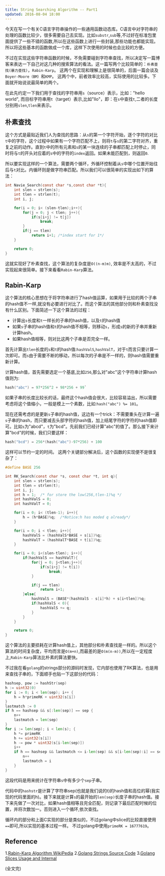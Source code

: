 ```yaml
---
title: String Searching Algorithm -- Part1
updated: 2016-08-04 18:00
---
```


今天在写一个有关C语言字符串操作的一些通用函数动态库。C语言中对字符串的处理的函数比较少，很多需要自己去实现。比如`substr`,`sub`等,不过好在标准包里面提供了一些不错的函数,所以在这些函数上进行一些封装,那些功能也都能实现。所以将这些基本的函数做成一个库，这样下次使用的时候也会比较的方便。

不过在实现这些字符串函数的时候，不免需要碰到字符串查找，所以决定写一篇博客来表达一下自己对这几种的搜索算法的看法。这一篇写两个比较简单的：`朴素查找(暴力查找)`，`Rabin-Karp`。 这两个在实现和理解上是很简单的，后面一篇会谈及`Boyer-Moore（BM）`和`KMP`。 这两个中，前者效率比较高，实际使用的比较多。下面就开始说说最简单的两个。

在此先约定一下我们用于查找的字符串用`s`（source）表示，比如："hello world", 而目标字符串用`t`（target）表示,比如"llo"，即：在`s`中查找`t`,二者的长度分别用`slen`,`tlen`来表示。

## 朴素查找

这个方式是最贴近我们人为查找的思路：从`s`的第一个字符开始，逐个字符的对比`t`中的字符，这个过程中如果有一个字符匹配不上，则将`t`与`s`的第二字符对齐，重复之前的动作。直到`t`中的所有元素和`s`的某一块连续的子串都匹配上时停止，同时将与`t`的开头对应着的`s`中的字符的`index`返回。如果未能匹配到，则返回`0`.

所以要实现这样的一个算法，需要两个循环，外循环控制着从`s`中哪个位置开始往后与`t`对比。内循环则是做字符串匹配。所以我们可以很简单的实现出如下的算法：

```c
int Navie_Search(const char *s,const char *t){
	int slen = strlen(s);
	int tlen = strlen(t);
	int i, j;

	for(i = 0; i< (slen-tlen);i++){
		for(j = 0; j < tlen; j++){
			if(s[i+j] != t[j])
				break;
		}
		if(j == tlen)
			return i+1; /*index start for 1*/
	}

	return 0;
}
```

这就实现好了朴素查找，这个算法的复杂度是`O((n-m)m)`, 效率是不太高的，不过实现起来很简单。接下来看看`Rabin-Karp`算法。

## Rabin-Karp

这个算法的核心思想在于将字符串进行了hash值运算，如果用于比较的两个子串的hash值不一样,就没有必要进行对比了。而这个算法的其他部分则和朴素查找没有什么区别。下面简述一下这个算法的过程：

+ 计算出`s`长度和`t`一样长的子串的hash值，以及`t`的hash值
+ 如果`s`子串的hash值和`t`的hash值不相等，则移动`s`，形成`s`的新的子串并重新计算hash。
+ 如果hash值相等，则对比这两个子串是否完全一样。

首先计算出`tlen`长度的`s`和`t`的hash值:`hashValS`,`hashValT`，对于`t`而言只要计算一次即可。而`s`由于需要不断的移动，所以每次的子串是不一样的，则hash值需要重新计算。

计算hash值，首先需要选定一个基底,比如`256`,那么对"abc"这个字符串计算hash值则为:

```c
hash("abc") = 97*256^2 + 98*256 + 99`
```

如果子串的长度比较长的话，最终这个hash值会很大，比较容易溢出，所以需要考虑将这个值缩小，一般是模上一个素数，比如:`hash("abc") %= 101`。 

现在还需考虑的是更新`s`子串的hash值，这边有一个trick：不需要重头在计算一遍`s`子串的hash，而只要减去头部字符的hash值，加上结尾字符的字符的hash值即可。比如`s`为"abcd"，`t`为"bcd"。先前我们已经计算"abc"的值了。那么接下来计算"bcd"的时候，我们只要这样：

```c
hash("bcd") = 256*(hash("abc")-97*256) + 100
```

这样可以节约一定的时间。 这两个关键部分解决后，这个函数的实现便不是很复杂了：

```c
#define BASE 256

int RK_Search(const char *s, const char *t, int q){
	int slen = strlen(s);
	int tlen = strlen(t);
	int i, j;
	int h = 1;  /* for store the low(256,tlen-1)%q */
	int hashValS = 0;
	int hashValT = 0;

	for(i = 0; i< (tlen-1); i++){
		h = (h*BASE)%q;  /*Notice:h has moded q already*/
	}

	for(i = 0; i < tlen; i++){
	    hashValS = (hashValS*BASE + s[i])%q;
		hashValT = (hashValT*BASE + t[i])%q;
	}

	for(i = 0; i<(slen-tlen); i++){
		if(hashValS == hashValT){
			for(j = 0; j<tlen;j++){
				if(s[i+j] != t[i])
					break;
			}

			if(j == tlen)
				return i+1;
		}else{	
			hashValS = (BASE*(hashValS - s[i]*h) + s[i+tlen])%q;
			if(hashValS < 0){
				hashValS += q;
			}	
		}
	}

	return 0;
}
```

这个算法的主要损耗在计算hash值上，其他部分和朴素查找是一样的。所以这个算法的时间复杂度，平均而言是`O(m+n)`,而最差的是`O(m(n-m))`,所以在一定程度上,`Rabin-Karp`算法比朴素的算法要快。

不过我在看`golang`的strings部分的源码时发现，它内部也使用了RK算法，也是用来查找子串的，下面顺手也贴一下这部分的代码：

```go
hashsep, pow := hashStr(sep)
h := uint32(0)
for i := 0; i < len(sep); i++ {
	h = h*primeRK + uint32(s[i])
}
lastmatch := 0
if h == hashsep && s[:len(sep)] == sep {
	n++
	lastmatch = len(sep)
}
for i := len(sep); i < len(s); {
	h *= primeRK
	h += uint32(s[i])
	h -= pow * uint32(s[i-len(sep)])
	i++
	if h == hashsep && lastmatch <= i-len(sep) && s[i-len(sep):i] == sep {
		n++
		lastmatch = i
	}
}
```
这段代码是用来统计在字符串`s`中有多少个`sep`子串。

代码中的`hashstr`是计算了字符串sep(也就是我们说的t)的hash值和高位的幂(我实现的代码里面的h)。接下来就是计算`s`的最开始的`len(sep)`长度子串的hash值。接下来先做了一次对比，如果hash值相等且完全匹配，则记录下最后匹配时候的位置，并将次数加一。否则进入一个循环,依次查找。

循环内的部分和上面C实现的部分是类似的，不过golang中slice的比较直接使用`==`即可,所以实现的基本过程一样。 不过golang中使用`primeRK = 16777619`。


## Reference

1.[Rabin-Karp Algorithm WikiPedia](https://en.wikipedia.org/wiki/Rabin%E2%80%93Karp_algorithm)
2.[Golang Strings Source Code](https://github.com/golang/go/blob/master/src/strings/strings.go#L97)
3.[Golang Slices Usage and Internal](https://blog.golang.org/go-slices-usage-and-internals)


(全文完)
